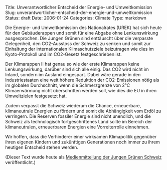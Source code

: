 Title: Unverantwortlicher Entscheid der Energie- und Umweltkomission
Slug: unverantwortlicher-entscheid-der-energie-und-umweltkomission
Status: draft
Date: 2006-01-24
Categories: Climate
Type: markdown

Die Energie- und Umweltkomission des Nationalrates (UREK) hat sich heute für den Gebäuderappen und somit für eine Abgabe ohne Lenkunswirkung ausgesprochen. Die Jungen Grünen sind enttäuscht über die verpasste Gelegenheit, den CO2-Ausstoss der Schweiz zu senken und somit zur Einhaltung der internationalen Klimaschutzziele beizutragen wie dies im Kyoto-Protokoll und im CO2-Gesetz festgeschrieben ist.

Der Klimarappen II hat genau so wie der erste Klimarappen keine Lenkungswirkung, darüber sind sich alle einig. Das CO2 wird nicht im Inland, sondern im Ausland eingespart. Dabei wäre gerade in den Industriestaaten eine weit höhere Reduktion der CO2-Emissionen nötig als im globalen Durchschnitt, wenn die Schmerzgrenze von 2°C Klimaerwärmung nicht überschritten werden soll, wie dies die EU in ihren Umweltzielen festgesetzt hat.

Zudem verpasst die Schweiz wiederum die Chance, erneuerbare, klimaneutrale Energien zu fördern und somit die Abhängigkeit vom Erdöl zu verringern. Die Reserven fossiler Energie sind nicht unendlich, und die Schweiz als technologisch fortgeschrittenes Land sollte im Bereich der klimaneutralen, erneuerbaren Energien eine Vorreiterrolle einnehmen.

Wir hoffen, dass die Verhinderer einer wirksamen Klimapolitik gegenüber ihren eigenen Kindern und zukünftigen Generationen noch immer zu ihrem heutigen Entscheid stehen werden.

(Dieser Text wurde heute als [Medienmitteilung der Jungen Grünen Schweiz](http://www.jungegruene.ch/news/34) veröffentlicht.)
